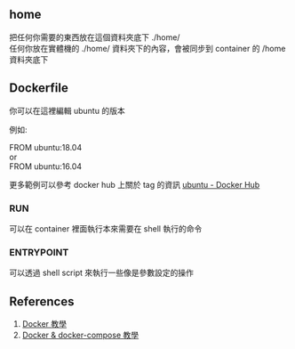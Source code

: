 ## home
把任何你需要的東西放在這個資料夾底下 ./home/  
任何你放在實體機的 ./home/ 資料夾下的內容，會被同步到 container 的 /home 資料夾底下  

## Dockerfile

你可以在這裡編輯 ubuntu 的版本

例如:  
  
FROM ubuntu:18.04  
or  
FROM ubuntu:16.04  

更多範例可以參考 docker hub 上關於 tag 的資訊 [ubuntu - Docker Hub](https://hub.docker.com/_/ubuntu)  

### RUN
可以在 container 裡面執行本來需要在 shell 執行的命令  

### ENTRYPOINT
可以透過 shell script 來執行一些像是參數設定的操作  

## References
1. [Docker 教學](https://github.com/twtrubiks/docker-tutorial)  
2. [Docker & docker-compose 教學](https://www.runoob.com/docker/docker-compose.html) 
